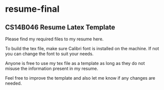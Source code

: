# resume-final
## CS14B046 Resume Latex Template 

Please find my required files to my resume here.

To build the tex file, make sure Calibri font is installed on the machine. If not you can change the font to suit your needs.

Anyone is free to use my tex file as a template as long as they do not misuse the information present in my resume.

Feel free to improve the template and also let me know if any changes are needed. 
